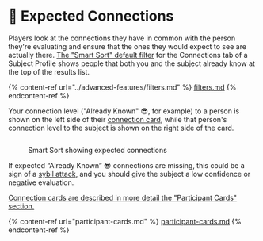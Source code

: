 # 🔗 Expected Connections

Players look at the connections they have in common with the person they're evaluating and ensure that the ones they would expect to see are actually there. [The "Smart Sort" default filter](../advanced-features/filters.md#smart-sort-default) for the Connections tab of a Subject Profile shows people that both you and the subject already know at the top of the results list.

{% content-ref url="../advanced-features/filters.md" %}
[filters.md](../advanced-features/filters.md)
{% endcontent-ref %}

Your connection level ("Already Known" 😎, for example) to a person is shown on the left side of their [connection card](participant-cards.md#connection-cards), while that person's connection level to the subject is shown on the right side of the card.

<figure><img src="../.gitbook/assets/Screenshot 2025-01-25 at 7.47.44 PM.png" alt=""><figcaption><p>Smart Sort showing expected connections</p></figcaption></figure>

If expected “Already Known” 😎 connections are missing, this could be a sign of a [sybil attack](https://en.wikipedia.org/wiki/Sybil_attack), and you should give the subject a low confidence or negative evaluation.

[Connection cards are described in more detail the "Participant Cards" section.](participant-cards.md#connection-cards)

{% content-ref url="participant-cards.md" %}
[participant-cards.md](participant-cards.md)
{% endcontent-ref %}

